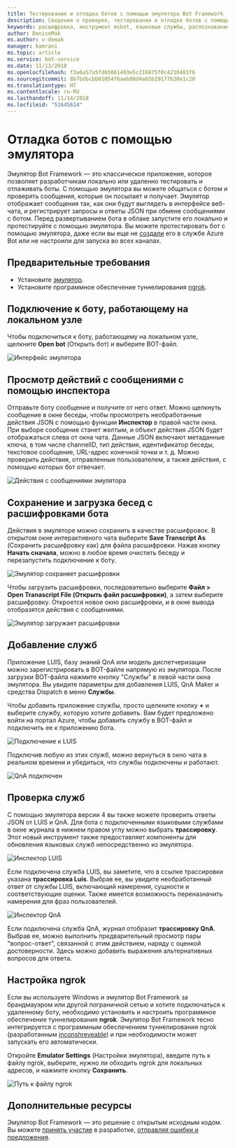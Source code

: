 ```yaml
---
title: Тестирование и отладка ботов с помощью эмулятора Bot Framework | Документы Майкрософт
description: Сведения о проверке, тестировании и отладке ботов с помощью классического приложения "Эмулятор Bot Framework".
keywords: расшифровка, инструмент msbot, языковые службы, распознавание речи
author: DeniseMak
ms.author: v-demak
manager: kamrani
ms.topic: article
ms.service: bot-service
ms.date: 11/13/2018
ms.openlocfilehash: f3a6a57a5fd01061493e5c216875f0c4210483f6
ms.sourcegitcommit: 8b7bdbcbb01054f6aeb80d4a65b29177b30e1c20
ms.translationtype: HT
ms.contentlocale: ru-RU
ms.lasthandoff: 11/14/2018
ms.locfileid: "51645614"
---
```

# <a name="debug-with-the-emulator"></a>Отладка ботов с помощью эмулятора

Эмулятор Bot Framework — это классическое приложение, которое позволяет разработчикам локально или удаленно тестировать и отлаживать боты. С помощью эмулятора вы можете общаться с ботом и проверять сообщения, которые он посылает и получает. Эмулятор отображает сообщения так, как они будут выглядеть в интерфейсе веб-чата, и регистрирует запросы и ответы JSON при обмене сообщениями с ботом. Перед развертыванием бота в облаке запустите его локально и протестируйте с помощью эмулятора. Вы можете протестировать бот с помощью эмулятора, даже если вы еще не [создали](./bot-service-quickstart.md) его в службе Azure Bot или не настроили для запуска во всех каналах.

## <a name="prerequisites"></a>Предварительные требования
- Установите [эмулятор](https://aka.ms/Emulator-wiki-getting-started).
- Установите программное обеспечение туннелирования [ngrok][ngrokDownload].

## <a name="connect-to-a-bot-running-on-localhost"></a>Подключение к боту, работающему на локальном узле

Чтобы подключиться к боту, работающему на локальном узле, щелкните **Open bot** (Открыть бот) и выберите BOT-файл. 

![Интерфейс эмулятора](media/emulator-v4/emulator-welcome.png)

## <a name="view-detailed-message-activity-with-the-inspector"></a>Просмотр действий с сообщениями с помощью инспектора

Отправьте боту сообщение и получите от него ответ. Можно щелкнуть сообщение в окне беседы, чтобы просмотреть необработанные действия JSON с помощью функции **Инспектор** в правой части окна. При выборе сообщение станет желтым, и объект действия JSON будет отображаться слева от окна чата. Данные JSON включают метаданные ключа, в том числе channelID, тип действия, идентификатор беседы, текстовое сообщение, URL-адрес конечной точки и т. д. Можно проверить действия, отправленные пользователем, а также действия, с помощью которых бот отвечает. 

![Действия с сообщениями эмулятора](media/emulator-v4/emulator-view-message-activity-02.png)

## <a name="save-and-load-conversations-with-bot-transcripts"></a>Сохранение и загрузка бесед с расшифровками бота

Действия в эмуляторе можно сохранить в качестве расшифровок. В открытом окне интерактивного чата выберите **Save Transcript As** (Сохранить расшифровку как) для файла расшифровки. Нажав кнопку **Начать сначала**, можно в любое время очистить беседу и перезапустить подключение к боту.  

![Эмулятор сохраняет расшифровки](media/emulator-v4/emulator-live-chat.png)

Чтобы загрузить расшифровки, последовательно выберите **Файл > Open Tranascript File (Открыть файл расшифровки)**, а затем выберите расшифровку. Откроется новое окно расшифровки, и в окне вывода отобразятся действия с сообщениями. 

![Эмулятор загружает расшифровки](media/emulator-v4/emulator-load-transcript.png)

## <a name="add-services"></a>Добавление служб 

Приложение LUIS, базу знаний QnA или модель диспетчеризации можно зарегистрировать в BOT-файле напрямую из эмулятора. После загрузки BOT-файла нажмите кнопку "Службы" в левой части окна эмулятора. Вы увидите параметры для добавления LUIS, QnA Maker и средства Dispatch в меню **Службы**. 

Чтобы добавить приложение службы, просто щелкните кнопку **+** и выберите службу, которую хотите добавить. Вам будет предложено войти на портал Azure, чтобы добавить службу в BOT-файл и подключить ее к приложению бота. 

![Подключение к LUIS](media/emulator-v4/emulator-connect-luis-btn.png)

Подключив любую из этих служб, можно вернуться в окно чата в реальном времени и убедиться, что службы подключены и работают. 

![QnA подключен](media/emulator-v4/emulator-view-message-activity.png)

## <a name="inspect-services"></a>Проверка служб

С помощью эмулятора версии 4 вы также можете проверить ответы JSON от LUIS и QnA. Для бота с подключенными языковыми службами в окне журнала в нижнем правом углу можно выбрать **трассировку**. Этот новый инструмент также предоставляет компоненты для обновления языковых служб непосредственно из эмулятора. 

![Инспектор LUIS](media/emulator-v4/emulator-luis-inspector.png)

Если подключена служба LUIS, вы заметите, что в ссылке трассировки указана **трассировка Luis**. Выбрав ее, вы увидите необработанный ответ от службы LUIS, включающий намерения, сущности и соответствующие оценки. Также имеется возможность переназначить намерения для фраз пользователей. 

![Инспектор QnA](media/emulator-v4/emulator-qna-inspector.png)

Если подключена служба QnA, журнал отобразит **трассировку QnA**. Выбрав ее, можно выполнить предварительный просмотр пары "вопрос-ответ", связанной с этим действием, наряду с оценкой достоверности. Здесь можно добавить выражения альтернативных вопросов для ответа.

## <a name="configure-ngrok"></a>Настройка ngrok

Если вы используете Windows и эмулятор Bot Framework за брандмауэром или другой пограничной сетью и хотите подключаться к удаленному боту, необходимо установить и настроить программное обеспечение туннелирования **ngrok**. Эмулятор Bot Framework тесно интегрируется с программным обеспечением туннелирования ngrok (разработанным [inconshreveable][inconshreveable]) и при необходимости может запускать его автоматически.

Откройте **Emulator Settings** (Настройки эмулятора), введите путь к файлу ngrok, выберите, нужно ли обходить ngrok для локальных адресов, и нажмите кнопку **Сохранить**.

![Путь к файлу ngrok](media/emulator-v4/emulator-ngrok-path.png)

## <a name="additional-resources"></a>Дополнительные ресурсы

Эмулятор Bot Framework — это решение с открытым исходным кодом. Вы можете [принять участие][EmulatorGithubContribute] в разработке, [отправляя ошибки и предложения][EmulatorGithubBugs].



[EmulatorGithubContribute]: https://github.com/Microsoft/BotFramework-Emulator/wiki/How-to-Contribute
[EmulatorGithubBugs]: https://github.com/Microsoft/BotFramework-Emulator/wiki/Submitting-Bugs-%26-Suggestions

[ngrokDownload]: https://ngrok.com/
[inconshreveable]: https://inconshreveable.com/
